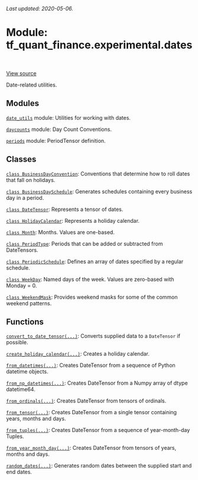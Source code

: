 <!--
This file is generated by a tool. Do not edit directly.
For open-source contributions the docs will be updated automatically.
-->

*Last updated: 2020-05-06.*

<div itemscope itemtype="http://developers.google.com/ReferenceObject">
<meta itemprop="name" content="tf_quant_finance.experimental.dates" />
<meta itemprop="path" content="Stable" />
</div>

# Module: tf_quant_finance.experimental.dates

<!-- Insert buttons and diff -->

<table class="tfo-notebook-buttons tfo-api" align="left">
</table>

<a target="_blank" href="https://github.com/google/tf-quant-finance/blob/master/tf_quant_finance/experimental/dates/__init__.py">View source</a>



Date-related utilities.



## Modules

[`date_utils`](../../tf_quant_finance/experimental/dates/date_utils.md) module: Utilities for working with dates.

[`daycounts`](../../tf_quant_finance/experimental/dates/daycounts.md) module: Day Count Conventions.

[`periods`](../../tf_quant_finance/experimental/dates/periods.md) module: PeriodTensor definition.

## Classes

[`class BusinessDayConvention`](../../tf_quant_finance/experimental/dates/BusinessDayConvention.md): Conventions that determine how to roll dates that fall on holidays.

[`class BusinessDaySchedule`](../../tf_quant_finance/experimental/dates/BusinessDaySchedule.md): Generates schedules containing every business day in a period.

[`class DateTensor`](../../tf_quant_finance/experimental/dates/DateTensor.md): Represents a tensor of dates.

[`class HolidayCalendar`](../../tf_quant_finance/experimental/dates/HolidayCalendar.md): Represents a holiday calendar.

[`class Month`](../../tf_quant_finance/experimental/dates/Month.md): Months. Values are one-based.

[`class PeriodType`](../../tf_quant_finance/experimental/dates/PeriodType.md): Periods that can be added or subtracted from DateTensors.

[`class PeriodicSchedule`](../../tf_quant_finance/experimental/dates/PeriodicSchedule.md): Defines an array of dates specified by a regular schedule.

[`class WeekDay`](../../tf_quant_finance/experimental/dates/WeekDay.md): Named days of the week. Values are zero-based with Monday = 0.

[`class WeekendMask`](../../tf_quant_finance/experimental/dates/WeekendMask.md): Provides weekend masks for some of the common weekend patterns.

## Functions

[`convert_to_date_tensor(...)`](../../tf_quant_finance/experimental/dates/convert_to_date_tensor.md): Converts supplied data to a `DateTensor` if possible.

[`create_holiday_calendar(...)`](../../tf_quant_finance/experimental/dates/create_holiday_calendar.md): Creates a holiday calendar.

[`from_datetimes(...)`](../../tf_quant_finance/experimental/dates/from_datetimes.md): Creates DateTensor from a sequence of Python datetime objects.

[`from_np_datetimes(...)`](../../tf_quant_finance/experimental/dates/from_np_datetimes.md): Creates DateTensor from a Numpy array of dtype datetime64.

[`from_ordinals(...)`](../../tf_quant_finance/experimental/dates/from_ordinals.md): Creates DateTensor from tensors of ordinals.

[`from_tensor(...)`](../../tf_quant_finance/experimental/dates/from_tensor.md): Creates DateTensor from a single tensor containing years, months and days.

[`from_tuples(...)`](../../tf_quant_finance/experimental/dates/from_tuples.md): Creates DateTensor from a sequence of year-month-day Tuples.

[`from_year_month_day(...)`](../../tf_quant_finance/experimental/dates/from_year_month_day.md): Creates DateTensor from tensors of years, months and days.

[`random_dates(...)`](../../tf_quant_finance/experimental/dates/random_dates.md): Generates random dates between the supplied start and end dates.

